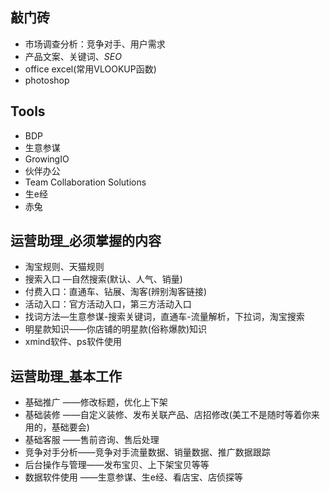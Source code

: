 ## 敲门砖

- 市场调查分析：竞争对手、用户需求
- 产品文案、关键词、*SEO*
- office  excel(常用VLOOKUP函数)
- photoshop

## Tools

- BDP
- 生意参谋
- GrowingIO
- 伙伴办公
- Team Collaboration Solutions
- 生e经
- 赤兔





## 运营助理_必须掌握的内容

- 淘宝规则、天猫规则
- 搜索入口 —自然搜索(默认、人气、销量)
- 付费入口：直通车、钻展、淘客(辨别淘客链接)
- 活动入口：官方活动入口，第三方活动入口
- 找词方法—生意参谋-搜索关键词，直通车-流量解析，下拉词，淘宝搜索
- 明星款知识——你店铺的明星款(俗称爆款)知识
- xmind软件、ps软件使用



## 运营助理_基本工作

- 基础推广 ——修改标题，优化上下架
- 基础装修 ——自定义装修、发布关联产品、店招修改(美工不是随时等着你来用的，基础要会)
- 基础客服 ——售前咨询、售后处理
- 竞争对手分析——竞争对手流量数据、销量数据、推广数据跟踪
- 后台操作与管理——发布宝贝、上下架宝贝等等
- 数据软件使用 ——生意参谋、生e经、看店宝、店侦探等











